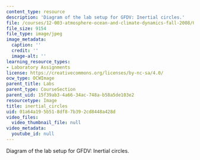 ```yaml
---
content_type: resource
description: 'Diagram of the lab setup for GFDV: Inertial circles.'
file: /courses/12-003-atmosphere-ocean-and-climate-dynamics-fall-2008/01a64a195b518df87b392cd8448a428d_inertial_circles.jpg
file_size: 9154
file_type: image/jpeg
image_metadata:
  caption: ''
  credit: ''
  image-alt: ''
learning_resource_types:
- Laboratory Assignments
license: https://creativecommons.org/licenses/by-nc-sa/4.0/
ocw_type: OCWImage
parent_title: Labs
parent_type: CourseSection
parent_uid: 15f39ab3-4a66-34ac-748a-b58a5de103e2
resourcetype: Image
title: inertial_circles
uid: 01a64a19-5b51-8df8-7b39-2cd8448a428d
video_files:
  video_thumbnail_file: null
video_metadata:
  youtube_id: null
---
```

Diagram of the lab setup for GFDV: Inertial circles.